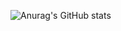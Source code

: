 
![Anurag's GitHub stats](https://github-readme-stats.vercel.app/api?username=rishabhborn2win&show_icons=true&theme=radical)

